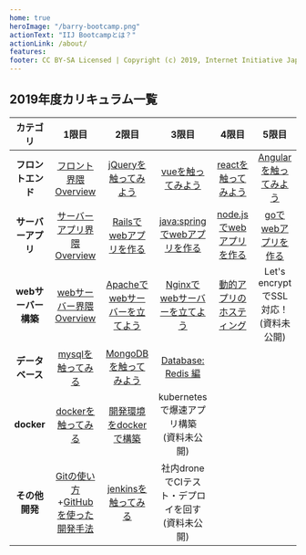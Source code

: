 ```yaml
---
home: true
heroImage: "/barry-bootcamp.png"
actionText: "IIJ Bootcampとは？"
actionLink: /about/
features:
footer: CC BY-SA Licensed | Copyright (c) 2019, Internet Initiative Japan Inc.
---
```


## 2019年度カリキュラム一覧

| カテゴリ | 1限目 | 2限目 | 3限目 | 4限目 | 5限目 |
|:--:|:--:|:--:|:--:|:--:|:--:|
| **フロントエンド** | [フロント界隈 Overview](/frontend/overview/) | [jQueryを触ってみよう](/frontend/jquery/) | [vueを触ってみよう](/frontend/vue/) | [reactを触ってみよう](/frontend/react/) | [Angularを触ってみよう](/frontend/angular/) |
| **サーバーアプリ** | [サーバーアプリ界隈 Overview](/server-app/overview/) | [Railsでwebアプリを作る](/server-app/rails/) | [java:springでwebアプリを作る](/server-app/java/) | [node.jsでwebアプリを作る](/server-app/node/) | [goでwebアプリを作る](/server-app/go/) |
| **webサーバー構築** | [webサーバー界隈 Overview](/web-server/overview/) | [Apacheでwebサーバーを立てよう](/web-server/apache/) | [Nginxでwebサーバーを立てよう](/web-server/nginx/) | [動的アプリのホスティング](/web-server/hosting/) | Let's encryptでSSL対応！<br>(資料未公開) |
| **データベース** | [mysqlを触ってみる](/database/mysql/) | [MongoDBを触ってみよう](/database/mongodb/) | [Database: Redis 編](/database/redis/) |
| **docker** | [dockerを触ってみる](/docker/docker/) | [開発環境をdockerで構築](/docker/docker-compose/) | kubernetesで爆速アプリ構築<br>(資料未公開) |
| **その他開発** | [Gitの使い方](/development/git/)+[GitHubを使った開発手法](/development/github/) | [jenkinsを触ってみる](/development/jenkins/) | 社内droneでCIテスト・デプロイを回す<br>(資料未公開) |
